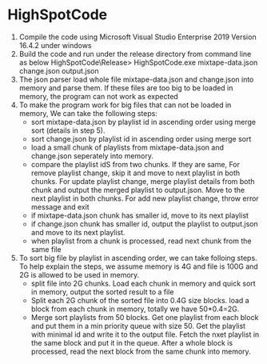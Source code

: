# HighSpotCode
1. Compile the code using Microsoft Visual Studio Enterprise 2019 Version 16.4.2 under windows
2. Build the code and run under the release directory from command line as below
         HighSpotCode\Release> HighSpotCode.exe mixtape-data.json change.json output.json
3. The json parser load whole file mixtape-data.json and change.json into memory and parse them. If these files are too big to be loaded      in memory, the program can not work as expected
4. To make the program work for big files that can not be loaded in memory, We can take the following steps:
    * sort mixtape-data.json by playlist id in ascending order using merge sort (details in step 5).
    * sort change.json by playlist id in ascending order using merge sort
    * load a small chunk of playlists from mixtape-data.json and change.json seperately into memory. 
    * compare the playlist idS from two chunks. If they are same, For remove playlist change, skip it and move to next playlist in both chunks. For update playlist change, merge playlist details from both chunk and output the merged playlist to output.json. Move to the next playlist in both chunks. For add new playlist change, throw error message and exit
    * if mixtape-data.json chunk has smaller id, move to its next playlist
    * if change.json chunk has smaller id, output the playlist to output.json and move to its next playlist.
    * when playlist from a chunk is processed, read next chunk from the same file
 5. To sort big file by playlist in ascending order, we can take folloing steps. To help explain the steps, we assume memory is 4G and file is 100G and 2G is allowed to be used in memory.
    * split file into 2G chunks. Load each chunk in memory and quick sort in memory, output the sorted result to a file
    * Split each 2G chunk of the sorted file into 0.4G size blocks. load a block from each chunk in memory, totally we have 50*0.4=2G.
    * Merge sort playlists from 50 blocks. Get one playlist from each block and put them in a min priority queue with size 50. 
    Get the playlist with minimal id and write it to the output file. Fetch the nxet playlist in the same block and put it in the queue.
    After a whole block is processed, read the next block from the same chunk into memory.
 
  
